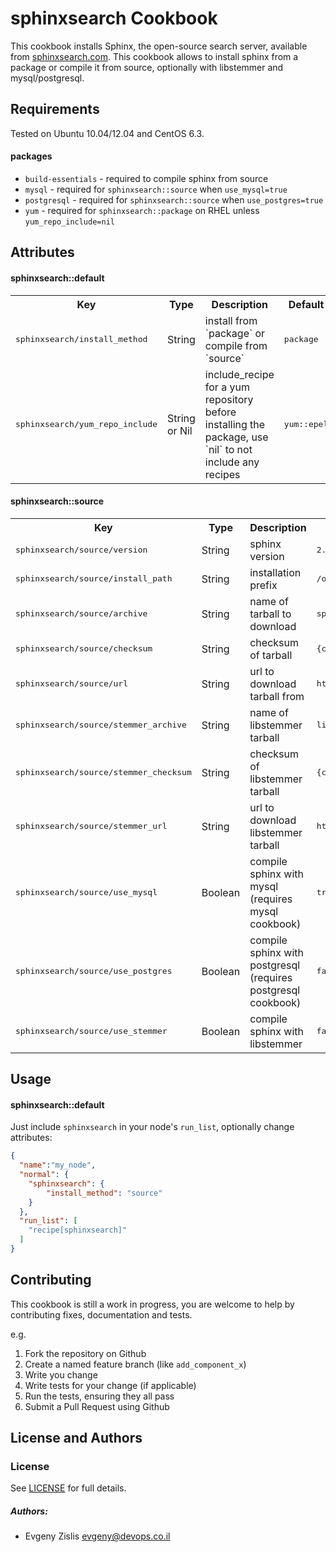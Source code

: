 sphinxsearch Cookbook
=====================

This cookbook installs Sphinx, the open-source search server, available from
[sphinxsearch.com](http://sphinxsearch.com). This cookbook allows to install sphinx from a package or
compile it from source, optionally with libstemmer and mysql/postgresql.


Requirements
------------

Tested on Ubuntu 10.04/12.04 and CentOS 6.3.

#### packages

- `build-essentials` - required to compile sphinx from source
- `mysql` - required for `sphinxsearch::source` when `use_mysql=true`
- `postgresql` - required for `sphinxsearch::source` when `use_postgres=true`
- `yum` - required for `sphinxsearch::package` on RHEL unless `yum_repo_include=nil`


Attributes
----------

#### sphinxsearch::default

<table>
  <tr>
    <th>Key</th>
    <th>Type</th>
    <th>Description</th>
    <th>Default</th>
  </tr>
  <tr>
    <td><tt>sphinxsearch/install_method</tt></td>
    <td>String</td>
    <td>install from `package` or compile from `source`</td>
    <td><tt>package</tt></td>
  </tr>
  <tr>
    <td><tt>sphinxsearch/yum_repo_include</tt></td>
    <td>String or Nil</td>
    <td>include_recipe for a yum repository before installing the package, use `nil` to not include any recipes</td>
    <td><tt>yum::epel</tt></td>
  </tr>
</table>

#### sphinxsearch::source

<table>
  <tr>
    <th>Key</th>
    <th>Type</th>
    <th>Description</th>
    <th>Default</th>
  </tr>
  <tr>
    <td><tt>sphinxsearch/source/version</tt></td>
    <td>String</td>
    <td>sphinx version</td>
    <td><tt>2.0.7-release</tt></td>
  </tr>
  <tr>
    <td><tt>sphinxsearch/source/install_path</tt></td>
    <td>String</td>
    <td>installation prefix</td>
    <td><tt>/opt/sphinxsearch-{version}</tt></td>
  </tr>
  <tr>
    <td><tt>sphinxsearch/source/archive</tt></td>
    <td>String</td>
    <td>name of tarball to download</td>
    <td><tt>sphinx-{version}.tar.gz</tt></td>
  </tr>
  <tr>
    <td><tt>sphinxsearch/source/checksum</tt></td>
    <td>String</td>
    <td>checksum of tarball</td>
    <td><tt>{checksum}</tt></td>
  </tr>
  <tr>
    <td><tt>sphinxsearch/source/url</tt></td>
    <td>String</td>
    <td>url to download tarball from</td>
    <td><tt>http://sphinxsearch.com/files/{archive}</tt></td>
  </tr>
  <tr>
    <td><tt>sphinxsearch/source/stemmer_archive</tt></td>
    <td>String</td>
    <td>name of libstemmer tarball</td>
    <td><tt>libstemmer_c.tgz</tt></td>
  </tr>
  <tr>
    <td><tt>sphinxsearch/source/stemmer_checksum</tt></td>
    <td>String</td>
    <td>checksum of libstemmer tarball</td>
    <td><tt>{checksum}</tt></td>
  </tr>
  <tr>
    <td><tt>sphinxsearch/source/stemmer_url</tt></td>
    <td>String</td>
    <td>url to download libstemmer tarball</td>
    <td><tt>http://snowball.tartarus.org/dist/{stemmer_archive}</tt></td>
  </tr>
  <tr>
    <td><tt>sphinxsearch/source/use_mysql</tt></td>
    <td>Boolean</td>
    <td>compile sphinx with mysql (requires mysql cookbook)</td>
    <td><tt>true</tt></td>
  </tr>
  <tr>
    <td><tt>sphinxsearch/source/use_postgres</tt></td>
    <td>Boolean</td>
    <td>compile sphinx with postgresql (requires postgresql cookbook)</td>
    <td><tt>false</tt></td>
  </tr>
  <tr>
    <td><tt>sphinxsearch/source/use_stemmer</tt></td>
    <td>Boolean</td>
    <td>compile sphinx with libstemmer</td>
    <td><tt>false</tt></td>
  </tr>
</table>

Usage
-----

#### sphinxsearch::default

Just include `sphinxsearch` in your node's `run_list`, optionally change
attributes:

```json
{
  "name":"my_node",
  "normal": {
    "sphinxsearch": {
        "install_method": "source"
    }
  },
  "run_list": [
    "recipe[sphinxsearch]"
  ]
}
```

Contributing
------------
This cookbook is still a work in progress, you are welcome to help by
contributing fixes, documentation and tests.

e.g.

1. Fork the repository on Github
2. Create a named feature branch (like `add_component_x`)
3. Write you change
4. Write tests for your change (if applicable)
5. Run the tests, ensuring they all pass
6. Submit a Pull Request using Github

License and Authors
-------------------
### License

See [LICENSE](LICENSE) for full details.

##### Authors:

 - Evgeny Zislis <evgeny@devops.co.il>
